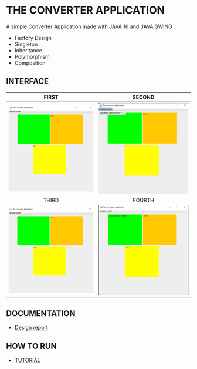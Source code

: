 # THE CONVERTER APPLICATION

A simple Converter Application made with JAVA 16 and JAVA SWING

* Factory Design
* Singleton
* Inheritance
* Polymorphism
* Composition

## INTERFACE

| FIRST     | SECOND  |
|:------------: | :----------: |
| ![First](ScreenShots/ss1.png) | ![Second](ScreenShots/ss2.png) |
| THIRD    | FOURTH    |
| ![third](ScreenShots/ss3.png) | ![fourth](ScreenShots/ss4.png) |

## DOCUMENTATION
- [Design report](https://github.com/sanizm/ConverterApplication/blob/master/Report/ConverterApp%20Report.docx)

## HOW TO RUN

- [TUTORIAL](https://github.com/a-mohamad/soccer-game/blob/main/Documentation/report/report.pdf)
